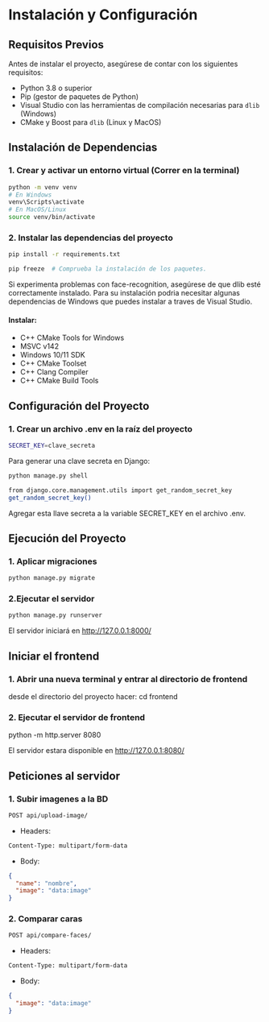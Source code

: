 # Instalación y Configuración

## Requisitos Previos

Antes de instalar el proyecto, asegúrese de contar con los siguientes requisitos:

- Python 3.8 o superior
- Pip (gestor de paquetes de Python)
- Visual Studio con las herramientas de compilación necesarias para `dlib` (Windows)
- CMake y Boost para `dlib` (Linux y MacOS)

## Instalación de Dependencias

### 1. Crear y activar un entorno virtual (Correr en la terminal)

```bash
python -m venv venv
# En Windows
venv\Scripts\activate
# En MacOS/Linux
source venv/bin/activate
```

### 2. Instalar las dependencias del proyecto

```bash
pip install -r requirements.txt
```

```bash
pip freeze  # Comprueba la instalación de los paquetes.
```

Si experimenta problemas con face-recognition, asegúrese de que dlib esté correctamente instalado. Para su instalación podria necesitar algunas dependencias de Windows que puedes instalar a traves de Visual Studio.

#### Instalar:

- C++ CMake Tools for Windows
- MSVC v142
- Windows 10/11 SDK
- C++ CMake Toolset
- C++ Clang Compiler
- C++ CMake Build Tools

## Configuración del Proyecto

### 1. Crear un archivo .env en la raíz del proyecto

```bash
SECRET_KEY=clave_secreta
```

Para generar una clave secreta en Django:

```bash
python manage.py shell
```

```bash
from django.core.management.utils import get_random_secret_key 
get_random_secret_key()
```
Agregar esta llave secreta a la variable SECRET_KEY en el archivo .env.

## Ejecución del Proyecto

### 1. Aplicar migraciones

```bash
python manage.py migrate
```

### 2.Ejecutar el servidor

```bash
python manage.py runserver
```
El servidor iniciará en http://127.0.0.1:8000/

## Iniciar el frontend

### 1. Abrir una nueva terminal y entrar al directorio de frontend

desde el directorio del proyecto hacer:
cd frontend

### 2. Ejecutar el servidor de frontend

python -m http.server 8080

El servidor estara disponible en http://127.0.0.1:8080/

## Peticiones al servidor

### 1. Subir imagenes a la BD

```bash
POST api/upload-image/
```

- Headers:

```bash
Content-Type: multipart/form-data
```

- Body:

```json
{
  "name": "nombre",
  "image": "data:image" 
}
```

### 2. Comparar caras

```bash
POST api/compare-faces/
```

- Headers:

```bash
Content-Type: multipart/form-data
```

- Body:

```json
{
  "image": "data:image" 
}
```
